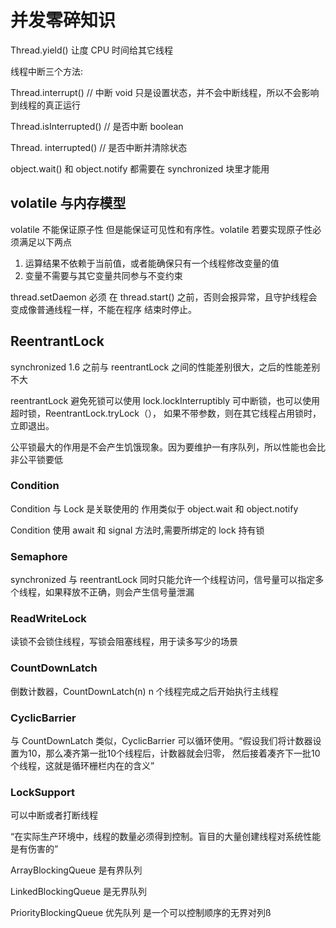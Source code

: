 # 并发零碎知识

Thread.yield() 让度 CPU 时间给其它线程

线程中断三个方法: 

Thread.interrupt() // 中断 void 只是设置状态，并不会中断线程，所以不会影响到线程的真正运行
 
Thread.isInterrupted() // 是否中断 boolean

Thread. interrupted() // 是否中断并清除状态

object.wait() 和 object.notify 都需要在 synchronized 块里才能用

## volatile 与内存模型
volatile 不能保证原子性 但是能保证可见性和有序性。volatile 若要实现原子性必须满足以下两点
1. 运算结果不依赖于当前值，或者能确保只有一个线程修改变量的值
2. 变量不需要与其它变量共同参与不变约束

thread.setDaemon 必须 在 thread.start() 之前，否则会报异常，且守护线程会变成像普通线程一样，不能在程序
结束时停止。

## ReentrantLock
synchronized 1.6 之前与 reentrantLock 之间的性能差别很大，之后的性能差别不大

reentrantLock 避免死锁可以使用 lock.lockInterruptibly 可中断锁，也可以使用超时锁，ReentrantLock.tryLock（），
如果不带参数，则在其它线程占用锁时，立即退出。

公平锁最大的作用是不会产生饥饿现象。因为要维护一有序队列，所以性能也会比非公平锁要低

### Condition
Condition 与 Lock 是关联使用的 作用类似于 object.wait 和 object.notify 

Condition 使用 await 和 signal 方法时,需要所绑定的 lock 持有锁

### Semaphore
synchronized 与 reentrantLock 同时只能允许一个线程访问，信号量可以指定多个线程，如果释放不正确，则会产生信号量泄漏

### ReadWriteLock 
读锁不会锁住线程，写锁会阻塞线程，用于读多写少的场景

### CountDownLatch
倒数计数器，CountDownLatch(n) n 个线程完成之后开始执行主线程

### CyclicBarrier
与 CountDownLatch 类似，CyclicBarrier 可以循环使用。“假设我们将计数器设置为10，那么凑齐第一批10个线程后，计数器就会归零，
然后接着凑齐下一批10个线程，这就是循环栅栏内在的含义”

### LockSupport
可以中断或者打断线程

“在实际生产环境中，线程的数量必须得到控制。盲目的大量创建线程对系统性能是有伤害的”

ArrayBlockingQueue 是有界队列

LinkedBlockingQueue 是无界队列

PriorityBlockingQueue 优先队列 是一个可以控制顺序的无界对列ß 